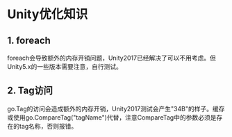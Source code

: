 # **Unity优化知识**

## 1. foreach
foreach会导致额外的内存开销问题，Unity2017已经解决了可以不用考虑。但Unity5.x的一些版本需要注意，自行测试。

## 2. Tag访问
go.Tag的访问会造成额外的内存开销，Unity2017测试会产生"34B"的样子。缓存或使用go.CompareTag("tagName")代替，注意CompareTag中的参数必须是存在的tag名称，否则报错。